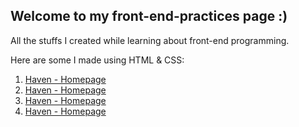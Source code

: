 ## Welcome to my front-end-practices page :)
All the stuffs I created while learning about front-end programming.

Here are some I made using HTML & CSS:
<ol>
  <li><a href="https://github.com/thisisindah/front-end-practices/tree/main/Haven" target="_blank">Haven - Homepage</a></li>
  <li><a href="https://github.com/thisisindah/front-end-practices/tree/main/Survey%20Form" target="_blank">Haven - Homepage</a></li>
  <li><a href="https://github.com/thisisindah/front-end-practices/tree/main/Technical%20Documentation%20Page" target="_blank">Haven - Homepage</a></li>
  <li><a href="https://github.com/thisisindah/front-end-practices/tree/main/Tribute%20Page" target="_blank">Haven - Homepage</a></li>
  </ol>
